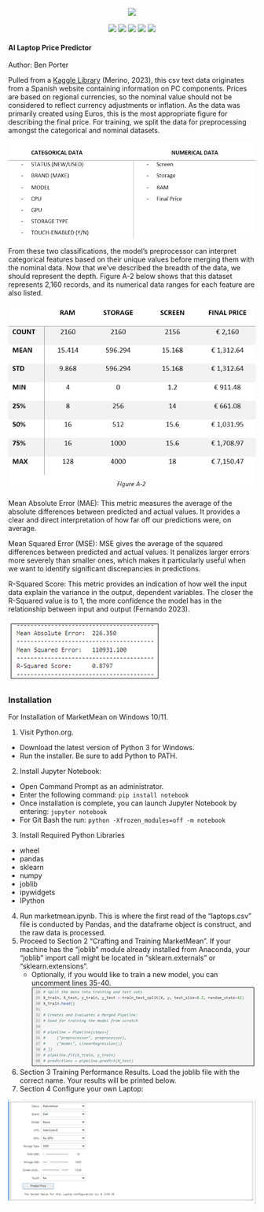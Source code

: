 <p align="center">
  <img src="market_mean_logo.png">
</p>

<p align="center">
  <img src="https://img.shields.io/github/license/nuiben/marketmean?style=for-the-badge">
  <img src="https://img.shields.io/github/stars/nuiben/marketmean?style=for-the-badge">
  <img src="https://img.shields.io/github/issues/nuiben/marketmean?color=blueviolet&style=for-the-badge">
  <img src="https://img.shields.io/github/forks/nuiben/marketmean?color=teal&style=for-the-badge">
  <img src="https://img.shields.io/github/issues-pr/nuiben/marketmean?color=tomato&style=for-the-badge">
</p>

#### AI Laptop Price Predictor
Author: Ben Porter

Pulled from a [Kaggle Library](https://www.kaggle.com/datasets/juanmerinobermejo/laptops-price-dataset) (Merino, 2023), this csv text data originates from a Spanish website containing information on PC components. Prices are based on regional currencies, so the nominal value should not be considered to reflect currency adjustments or inflation. As the data was primarily created using Euros, this is the most appropriate figure for describing the final price. For training, we split the data for preprocessing amongst the categorical and nominal datasets.

![](figure_a1.png) 

From these two classifications, the model’s preprocessor can interpret categorical features based on their unique values before merging them with the nominal data. Now that we’ve described the breadth of the data, we should represent the depth. Figure A-2 below shows that this dataset represents 2,160 records, and its numerical data ranges for each feature are also listed.

![](figure_a2.png)

Mean Absolute Error (MAE): 
This metric measures the average of the absolute differences between predicted and actual values. It provides a clear and direct interpretation of how far off our predictions were, on average.

Mean Squared Error (MSE): 
MSE gives the average of the squared differences between predicted and actual values. It penalizes larger errors more severely than smaller ones, which makes it particularly useful when we want to identify significant discrepancies in predictions.

R-Squared Score: 
This metric provides an indication of how well the input data explain the variance in the output, dependent variables. The closer the R-Squared value is to 1, the more confidence the model has in the relationship between input and output (Fernando 2023).

![](figure_d7.png)


### Installation

For Installation of MarketMean on Windows 10/11.
1. Visit Python.org.
  - Download the latest version of Python 3 for Windows.
  - Run the installer. Be sure to add Python to PATH.
2. Install Jupyter Notebook:
  - Open Command Prompt as an administrator.
  - Enter the following command: `pip install notebook`
  - Once installation is complete, you can launch Jupyter Notebook by entering: `jupyter notebook`
  - For Git Bash the run: `python -Xfrozen_modules=off -m notebook`
3. Install Required Python Libraries
  -	wheel
  -	pandas
  -	sklearn
  -	numpy
  -	joblib
  -	ipywidgets
  -	IPython
4. Run marketmean.ipynb. This is where the first read of the “laptops.csv” file is conducted by Pandas, and the dataframe object is construct, and the raw data is processed.
5. Proceed to Section 2 “Crafting and Training MarketMean”. If your machine has the “joblib” module already installed from Anaconda, your “joblib” import call might be located in “sklearn.externals” or “sklearn.extensions”.
 	- Optionally, if you would like to train a new model, you can uncomment lines 35-40.
![](figure_x01.png)
6. Section 3 Training Performance Results. Load the joblib file with the correct name. Your results will be printed below.
7. Section 4 Configure your own Laptop:

![](figure_x02.png)
